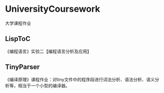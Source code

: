# UniversityCoursework
大学课程作业

## LispToC
《编程语言》实验二【编程语言分析及应用】

## TinyParser
《编译原理》课程作业：对tiny文件中的程序段进行词法分析、语法分析、语义分析等，相当于一个小型的编译器。
